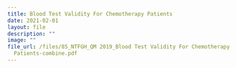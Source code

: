 ```yaml
---
title: Blood Test Validity For Chemotherapy Patients
date: 2021-02-01
layout: file
description: ""
image: ""
file_url: /files/85_NTFGH_QM 2019_Blood Test Validity For Chemotherapy
  Patients-combine.pdf
---
```

